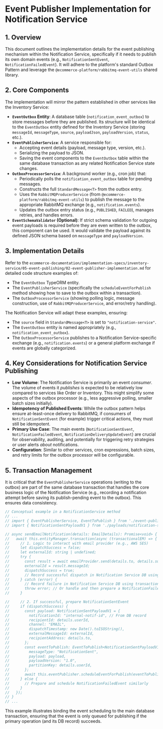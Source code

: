 # Event Publisher Implementation for Notification Service

## 1. Overview

This document outlines the implementation details for the event publishing mechanism within the Notification Service, specifically if it needs to publish its own domain events (e.g., `NotificationSentEvent`, `NotificationFailedEvent`). It will adhere to the platform's standard Outbox Pattern and leverage the `@ecommerce-platform/rabbitmq-event-utils` shared library.

## 2. Core Components

The implementation will mirror the pattern established in other services like the Inventory Service:

*   **`EventOutbox` Entity**: A database table (`notification_event_outbox`) to store messages before they are published. Its structure will be identical to the `EventOutbox` entity defined for the Inventory Service (storing `messageId`, `messageType`, `source`, `payloadJson`, `payloadVersion`, `status`, etc.).
*   **`EventPublisherService`**: A service responsible for:
    *   Accepting event details (payload, message type, version, etc.).
    *   Serializing the payload to JSON.
    *   Saving the event components to the `EventOutbox` table within the same database transaction as any related Notification Service state changes.
*   **`OutboxProcessorService`**: A background worker (e.g., cron job) that:
    *   Periodically polls the `notification_event_outbox` table for pending messages.
    *   Constructs the full `StandardMessage<T>` from the outbox entry.
    *   Uses the `RabbitMQProducerService` (from `@ecommerce-platform/rabbitmq-event-utils`) to publish the message to the appropriate RabbitMQ exchange (e.g., `notification.events`).
    *   Updates the outbox entry status (e.g., `PUBLISHED`, `FAILED`), manages retries, and handles errors.
*   **`EventSchemaValidator` (Optional)**: If strict schema validation for outgoing event payloads is required before they are even written to the outbox, this component can be used. It would validate the payload against its defined JSON schema based on `messageType` and `payloadVersion`.

## 3. Implementation Details

Refer to the `ecommerce-documentation/implementation-specs/inventory-service/05-event-publishing/02-event-publisher-implementation.md` for detailed code structure examples of:

*   The `EventOutbox` TypeORM entity.
*   The `EventPublisherService` (specifically the `scheduleEventForPublish` method showing how to save to the outbox within a transaction).
*   The `OutboxProcessorService` (showing polling logic, message construction, use of `RabbitMQProducerService`, and error/retry handling).

The Notification Service will adapt these examples, ensuring:
*   The `source` field in `StandardMessage<T>` is set to `"notification-service"`.
*   The `EventOutbox` entity is named appropriately (e.g., `notification_event_outbox`).
*   The `OutboxProcessorService` publishes to a Notification Service-specific exchange (e.g., `notification.events`) or a general platform exchange if events are globally categorized.

## 4. Key Considerations for Notification Service Publishing

*   **Low Volume**: The Notification Service is primarily an event *consumer*. The volume of events it *publishes* is expected to be relatively low compared to services like Order or Inventory. This might simplify some aspects of the outbox processor (e.g., less aggressive polling, smaller batch sizes initially).
*   **Idempotency of Published Events**: While the outbox pattern helps ensure at-least-once delivery to RabbitMQ, if consumers of `NotificationSentEvent` (for example) trigger critical actions, they must still be idempotent.
*   **Primary Use Case**: The main events (`NotificationSentEvent`, `NotificationFailedEvent`, `NotificationDeliveryUpdateEvent`) are crucial for observability, auditing, and potentially for triggering retry strategies or user alerts *about* notifications.
*   **Configuration**: Similar to other services, cron expressions, batch sizes, and retry limits for the outbox processor will be configurable.

## 5. Transaction Management

It is critical that the `EventPublisherService` operations (writing to the outbox) are part of the same database transaction that handles the core business logic of the Notification Service (e.g., recording a notification attempt before saving its publish-pending event to the outbox). This ensures data consistency.

```typescript
// Conceptual example in a NotificationService method
// ...
// import { EventPublisherService, EventToPublish } from './event-publisher.service';
// import { NotificationSentPayloadV1 } from './payloads/notification-sent.payload';

// async sendEmailNotification(details: EmailDetails): Promise<void> {
//   await this.entityManager.transaction(async (transactionalEM) => {
//     // 1. Logic to interact with email provider (e.g., AWS SES)
//     let dispatchSuccess = false;
//     let externalId: string | undefined;
//     try {
//       const result = await emailProvider.send(details.to, details.subject, details.body);
//       externalId = result.messageId;
//       dispatchSuccess = true;
//       // Record successful dispatch in Notification Service DB using transactionalEM
//     } catch (error) {
//       // Record failure in Notification Service DB using transactionalEM
//       throw error; // Or handle and then prepare a NotificationFailedEvent
//     }

//     // 2. If successful, prepare NotificationSentEvent
//     if (dispatchSuccess) {
//       const payload: NotificationSentPayloadV1 = {
//         notificationId: "internal-notif-id", // From DB record
//         recipientId: details.userId,
//         channel: "EMAIL",
//         dispatchTimestamp: new Date().toISOString(),
//         externalMessageId: externalId,
//         recipientAddress: details.to,
//       };
//       const eventToPublish: EventToPublish<NotificationSentPayloadV1> = {
//         messageType: "NotificationSent",
//         payload: payload,
//         payloadVersion: "1.0",
//         partitionKey: details.userId,
//       };
//       await this.eventPublisher.scheduleEventForPublish(eventToPublish, transactionalEM);
//     } else {
//       // Prepare and schedule NotificationFailedEvent similarly
//     }
//   });
// }
// ...
```

This example illustrates binding the event scheduling to the main database transaction, ensuring that the event is only queued for publishing if the primary operation (and its DB record) succeeds.
